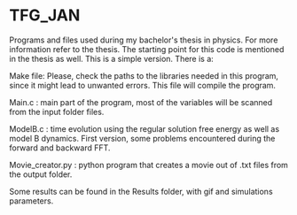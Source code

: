 # TFG_JAN
Programs and files used during my bachelor's thesis in physics. For more information refer to the thesis. The starting point for this code is mentioned in the thesis as well.
This is a simple version. There is a:

Make file: Please, check the paths to the libraries needed in this program, since it might lead to unwanted errors. This file will compile the program.

Main.c : main part of the program, most of the variables will be scanned from the input folder files.

ModelB.c : time evolution using the regular solution free energy as well as model B dynamics. First version, some problems encountered during the forward and backward FFT.

Movie_creator.py : python program that creates a movie out of .txt files from the output folder.

Some results can be found in the Results folder, with gif and simulations parameters. 
